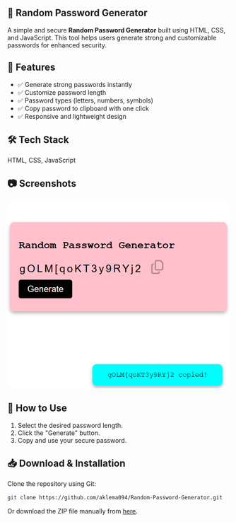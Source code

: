 ## 🔐 Random Password Generator  

A simple and secure **Random Password Generator** built using HTML, CSS, and JavaScript. This tool helps users generate strong and customizable passwords for enhanced security.  

## 🚀 Features  
- ✅ Generate strong passwords instantly  
- ✅ Customize password length
- ✅ Password types (letters, numbers, symbols)  
- ✅ Copy password to clipboard with one click  
- ✅ Responsive and lightweight design  

## 🛠 Tech Stack  
HTML, CSS, JavaScript  

## 📷 Screenshots  
![Random Password Generator Screenshot](images/image.png)  

## 📌 How to Use    
1. Select the desired password length.
2. Click the "Generate" button.
3. Copy and use your secure password.

## 📥 Download & Installation  
Clone the repository using Git:  
```bash
git clone https://github.com/aklema094/Random-Password-Generator.git
```
Or download the ZIP file manually from [here](https://github.com/aklema094/Random-Password-Generator/archive/refs/heads/main.zip). 

 
